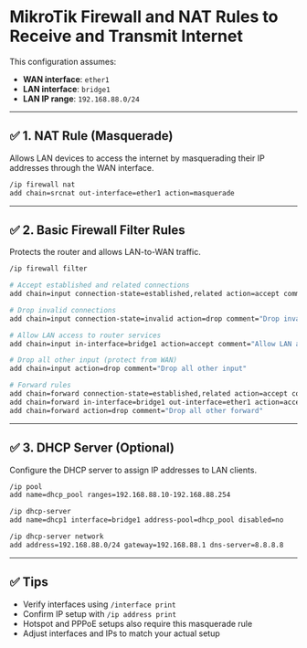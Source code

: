 # MikroTik Firewall and NAT Rules to Receive and Transmit Internet

This configuration assumes:
- **WAN interface**: `ether1`
- **LAN interface**: `bridge1`
- **LAN IP range**: `192.168.88.0/24`

---

## ✅ 1. NAT Rule (Masquerade)
Allows LAN devices to access the internet by masquerading their IP addresses through the WAN interface.

```bash
/ip firewall nat
add chain=srcnat out-interface=ether1 action=masquerade
```

---

## ✅ 2. Basic Firewall Filter Rules
Protects the router and allows LAN-to-WAN traffic.

```bash
/ip firewall filter

# Accept established and related connections
add chain=input connection-state=established,related action=accept comment="Allow established/related"

# Drop invalid connections
add chain=input connection-state=invalid action=drop comment="Drop invalid"

# Allow LAN access to router services
add chain=input in-interface=bridge1 action=accept comment="Allow LAN access to router"

# Drop all other input (protect from WAN)
add chain=input action=drop comment="Drop all other input"

# Forward rules
add chain=forward connection-state=established,related action=accept comment="Allow established forwarding"
add chain=forward in-interface=bridge1 out-interface=ether1 action=accept comment="Allow LAN to WAN"
add chain=forward action=drop comment="Drop all other forward"
```

---

## ✅ 3. DHCP Server (Optional)
Configure the DHCP server to assign IP addresses to LAN clients.

```bash
/ip pool
add name=dhcp_pool ranges=192.168.88.10-192.168.88.254

/ip dhcp-server
add name=dhcp1 interface=bridge1 address-pool=dhcp_pool disabled=no

/ip dhcp-server network
add address=192.168.88.0/24 gateway=192.168.88.1 dns-server=8.8.8.8
```

---

## ✅ Tips
- Verify interfaces using `/interface print`
- Confirm IP setup with `/ip address print`
- Hotspot and PPPoE setups also require this masquerade rule
- Adjust interfaces and IPs to match your actual setup
